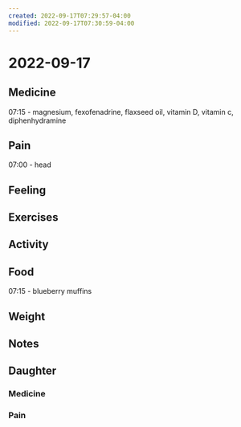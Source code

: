 ```yaml
---
created: 2022-09-17T07:29:57-04:00
modified: 2022-09-17T07:30:59-04:00
---
```


# 2022-09-17

## Medicine

07:15 - magnesium, fexofenadrine, flaxseed oil, vitamin D, vitamin c, diphenhydramine 

## Pain

07:00 - head

## Feeling


## Exercises


## Activity


## Food

07:15 - blueberry muffins 

## Weight


## Notes


## Daughter


### Medicine


### Pain
